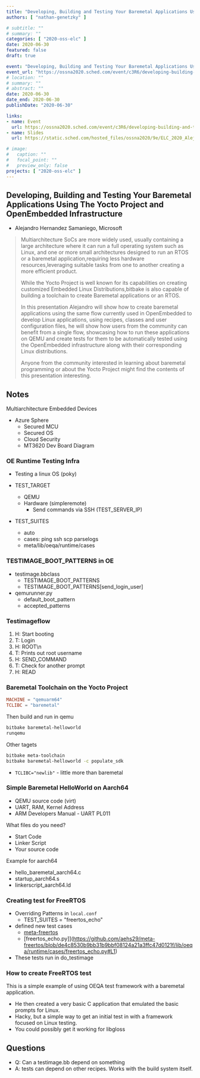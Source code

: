 ```yaml
---
title: "Developing, Building and Testing Your Baremetal Applications Using The Yocto Project and OpenEmbedded Infrastructure"
authors: [ "nathan-genetzky" ]

# subtitle: ""
# summary: ""
categories: [ "2020-oss-elc" ]
date: 2020-06-30
featured: false
draft: true

event: "Developing, Building and Testing Your Baremetal Applications Using The Yocto Project and OpenEmbedded Infrastructure"
event_url: "https://ossna2020.sched.com/event/c3R6/developing-building-and-testing-your-baremetal-applications-using-the-yocto-project-and-openembedded-infrastructure-alejandro-hernandez-samaniego-microsoft"
# location: ""
# summary: ""
# abstract: ""
date: 2020-06-30
date_end: 2020-06-30
publishDate: "2020-06-30"

links:
- name: Event
  url: https://ossna2020.sched.com/event/c3R6/developing-building-and-testing-your-baremetal-applications-using-the-yocto-project-and-openembedded-infrastructure-alejandro-hernandez-samaniego-microsoft
- name: Slides
  url: https://static.sched.com/hosted_files/ossna2020/9e/ELC_2020_AlejandroHS_new.pdf

# image:
#   caption: ""
#   focal_point: ""
#   preview_only: false
projects: [ "2020-oss-elc" ]
---
```


## Developing, Building and Testing Your Baremetal Applications Using The Yocto Project and OpenEmbedded Infrastructure

- Alejandro Hernandez Samaniego, Microsoft

> Multiarchitecture SoCs are more widely used, usually containing a large architecture where it can run a full operating system such as Linux, and one or more small architectures designed to run an RTOS or a baremetal application,requiring less hardware resources,leveraging suitable tasks from one to another creating a more efficient product.
>
> While the Yocto Project is well known for its capabilities on creating customized Embedded Linux Distributions,bitbake is also capable of building a toolchain to create Baremetal applications or an RTOS.
>
> In this presentation Alejandro will show how to create baremetal applications using the same flow currently used in OpenEmbedded to develop Linux applications, using recipes, classes and user configuration files, he will show how users from the community can benefit from a single flow, showcasing how to run these applications on QEMU and create tests for them to be automatically tested using the OpenEmbedded infrastructure along with their corresponding Linux distributions.
>
> Anyone from the community interested in learning about baremetal programming or about the Yocto Project might find the contents of this presentation interesting.

## Notes

Multiarchitecture Embedded Devices

- Azure Sphere
  - Secured MCU
  - Secured OS
  - Cloud Security
  - MT3620 Dev Board Diagram

### OE Runtime Testing Infra

- Testing a linux OS (poky)
- TEST_TARGET
  - QEMU
  - Hardware (simpleremote)
    - Send commands via SSH (TEST_SERVER_IP)

- TEST_SUITES
  - auto
  - cases: ping ssh scp parselogs
  - meta/lib/oeqa/runtime/cases

### TESTIMAGE_BOOT_PATTERNS in OE

- testimage.bbclass
  - TESTIMAGE_BOOT_PATTERNS
  - TESTIMAGE_BOOT_PATTERNS[send_login_user]
- qemurunner.py
  - default_boot_pattern
  - accepted_patterns

### Testimageflow

1. H: Start booting
2. T: Login
3. H: ROOT\n
4. T: Prints out root username
5. H: SEND_COMMAND
6. T: Check for another prompt
7. H: READ

### Baremetal Toolchain on the Yocto Project

```conf
MACHINE = "qemuarm64"
TCLIBC = "baremetal"
```

Then build and run in qemu

```sh
bitbake baremetal-helloworld
runqemu
```

Other tagets

```sh
bitbake meta-toolchain
bitbake baremetal-helloworld -c populate_sdk
```

- `TCLIBC="newlib"` - little more than baremetal

### Simple Baremetal HelloWorld on Aarch64

- QEMU source code (virt)
- UART, RAM, Kernel Address
- ARM Developers Manual - UART PL011

What files do you need?

- Start Code
- Linker Script
- Your source code

Example for aarch64

- hello_baremetal_aarch64.c
- startup_aarch64.s
- linkerscript_aarch64.ld

### Creating test for FreeRTOS

- Overriding Patterns in `local.conf`
  - TEST_SUITES = "freertos_echo"
- defined new test cases
  - [meta-freertos](https://github.com/aehs29/meta-freertos)
  - [freertos_echo.py]](https://github.com/aehs29/meta-freertos/blob/de4c8530b9bb31b9bbf08124a21a3ffc47d0121f/lib/oeqa/runtime/cases/freertos_echo.py#L1)
- These tests run in do_testimage

### How to create FreeRTOS test

This is a simple example of using OEQA test framework with a baremetal application.

- He then created a very basic C application that emulated the basic prompts for Linux.
- Hacky, but a simple way to get an initial test in with a framework focused on Linux testing.
- You could possibly get it working for libgloss

## Questions

- Q: Can a testimage.bb depend on something
- A: tests can depend on other recipes. Works with the build system itself.
